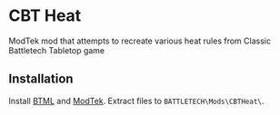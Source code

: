# CBT Heat
ModTek mod that attempts to recreate various heat rules from Classic Battletech Tabletop game

## Installation

Install [BTML](https://github.com/Mpstark/BattleTechModLoader) and [ModTek](https://github.com/Mpstark/ModTek). Extract files to `BATTLETECH\Mods\CBTHeat\`.
